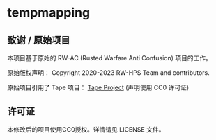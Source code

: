 # tempmapping
## 致谢 / 原始项目

本项目基于原始的 RW-AC (Rusted Warfare Anti Confusion) 项目的工作。

原始版权声明：
Copyright 2020-2023 RW-HPS Team and contributors.

原始项目引用了 Tape 项目：
[Tape Project](https://github.com/TapeRTS/Tape) (声明使用 CC0 许可证)

## 许可证

本修改后的项目使用CC0授权。详情请见 LICENSE 文件。
